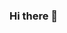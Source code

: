 ### Hi there 👋

<!--
**austinliao10/austinliao10** is a ✨ _special_ ✨ repository because its `README.md` (this file) appears on your GitHub profile.


Hey 👋, This is Austin Liao
[![Gmail Badge](https://img.shields.io/badge/-austinliao1@gmail.com-c14438?style=flat&logo=Gmail&logoColor=white&link=mailto:austinliao1@gmail.com)](mailto:austinliao1@gmail.com) 
[![Linkedin Badge](https://img.shields.io/badge/-austinliao1-0072b1?style=flat&logo=Linkedin&logoColor=white&link=https://www.linkedin.com/in/austinliao1/)](https://www.linkedin.com/in/austinliao1/) [![Github Badge](https://img.shields.io/badge/-austinliao10-grey?style=flat&logo=github&logoColor=white&link=https://github.com/austinliao10/)](https://www.github.com/austinliao10/) 
## Some of my Github Stats
<p align=left> <img src=https://komarev.com/ghpvc/?username=austinliao10 alt=austinliao10 /> </p>

[![Github stats](https://github-readme-stats.vercel.app/api?username=austinliao10&show_icons=true&include_all_commits=true)](https://github.com/austinliao10/github-readme-stats)
[![Top Langs](https://github-readme-stats.vercel.app/api/top-langs/?username=austinliao10&layout=compact)](https://github.com/austinliao10/github-readme-stats)


- 🔭 I’m currently working on ...
- 🌱 I’m currently learning ...
- 👯 I’m looking to collaborate on ...
- 🤔 I’m looking for help with ...
- 💬 Ask me about ...
- 📫 How to reach me: ...
- 😄 Pronouns: ...
- ⚡ Fun fact: ...
-->
